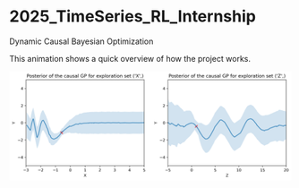 # 2025_TimeSeries_RL_Internship

Dynamic Causal Bayesian Optimization

This animation shows a quick overview of how the project works.

![My Animated GIF](demo\experiments\dcbp.gif)


